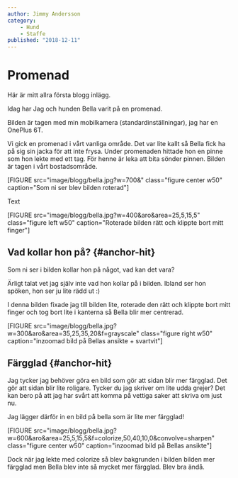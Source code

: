 ```yaml
---
author: Jimmy Andersson
category:
    - Hund
    - Staffe
published: "2018-12-11"
---
```

Promenad
==================================

Här är mitt allra första blogg inlägg.

Idag har Jag och hunden Bella varit på en promenad.

<!--more-->

Bilden är tagen med min mobilkamera (standardinställningar), jag har en OnePlus 6T.

Vi gick en promenad i vårt vanliga område. Det var lite kallt så Bella fick ha på sig sin jacka för att inte frysa. Under promenaden hittade hon en pinne som hon lekte med ett tag. För henne är leka att bita sönder pinnen. Bilden är tagen i vårt bostadsområde.

[FIGURE src="image/blogg/bella.jpg?w=700&" class="figure center w50" caption="Som ni ser blev bilden roterad"]

Text

[FIGURE src="image/blogg/bella.jpg?w=400&aro&area=25,5,15,5" class="figure left w50" caption="Roterade bilden rätt och klippte bort mitt finger"]


Vad kollar hon på? {#anchor-hit}
-----------------------------------



Som ni ser i bilden kollar hon på något, vad kan det vara?

Ärligt talat vet jag själv inte vad hon kollar på i bilden. Ibland ser hon spöken, hon ser ju lite rädd ut :)

I denna bilden fixade jag till bilden lite, roterade den rätt och klippte bort mitt finger och tog bort lite i kanterna så Bella blir mer centrerad.


[FIGURE src="image/blogg/bella.jpg?w=300&aro&area=35,25,35,20&f=grayscale" class="figure right w50" caption="inzoomad bild på Bellas ansikte + svartvit"]


Färgglad {#anchor-hit}
-----------------------------------

Jag tycker jag behöver göra en bild som gör att sidan blir mer färgglad. Det gör att sidan blir lite roligare. Tycker du jag skriver om lite udda grejer? Det kan bero på att jag har svårt att komma på vettiga saker att skriva om just nu.

Jag lägger därför in en bild på bella som är lite mer färgglad!

[FIGURE src="image/blogg/bella.jpg?w=600&aro&area=25,5,15,5&f=colorize,50,40,10,0&convolve=sharpen" class="figure center w50" caption="inzoomad bild på Bellas ansikte"]


Dock när jag lekte med colorize så blev bakgrunden i bilden bilden mer färgglad men Bella blev inte så mycket mer färgglad. Blev bra ändå.
